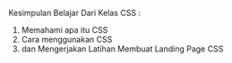 Kesimpulan Belajar Dari Kelas CSS :

1. Memahami apa itu CSS
2. Cara menggunakan CSS
3. dan Mengerjakan Latihan Membuat Landing Page CSS